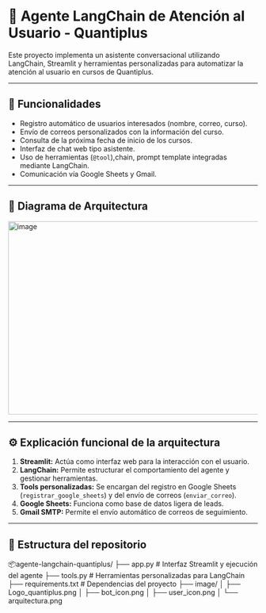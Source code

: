 # 🤖 Agente LangChain de Atención al Usuario - Quantiplus

Este proyecto implementa un asistente conversacional utilizando LangChain, Streamlit y herramientas personalizadas para automatizar la atención al usuario en cursos de Quantiplus.

---

## 🚀 Funcionalidades

- Registro automático de usuarios interesados (nombre, correo, curso).
- Envío de correos personalizados con la información del curso.
- Consulta de la próxima fecha de inicio de los cursos.
- Interfaz de chat web tipo asistente.
- Uso de herramientas (`@tool`),chain, prompt template integradas mediante LangChain.
- Comunicación vía Google Sheets y Gmail.

---

## 🧭 Diagrama de Arquitectura

<img width="631" height="390" alt="image" src="https://github.com/user-attachments/assets/82d8f96a-ef80-4672-9746-8d4bd7232ae7" />


---

## ⚙️ Explicación funcional de la arquitectura

1. **Streamlit:** Actúa como interfaz web para la interacción con el usuario.
2. **LangChain:** Permite estructurar el comportamiento del agente y gestionar herramientas.
3. **Tools personalizadas:** Se encargan del registro en Google Sheets (`registrar_google_sheets`) y del envío de correos (`enviar_correo`).
4. **Google Sheets:** Funciona como base de datos ligera de leads.
5. **Gmail SMTP:** Permite el envío automático de correos de seguimiento.

---

## 📁 Estructura del repositorio

📦agente-langchain-quantiplus/
├── app.py # Interfaz Streamlit y ejecución del agente
├── tools.py # Herramientas personalizadas para LangChain
├── requirements.txt # Dependencias del proyecto
├── image/
│ ├── Logo_quantiplus.png
│ ├── bot_icon.png
│ ├── user_icon.png
│ └── arquitectura.png


